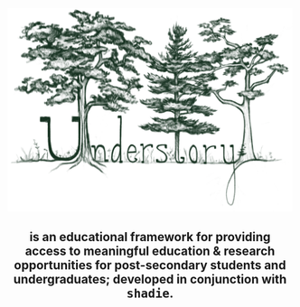 ![Understory Logo](assets/understory.png#logo)

<center><h2>is an educational framework for providing access to meaningful education & research opportunities for post-secondary students and undergraduates; developed in conjunction with <samp>shadie</samp>. </h2></center>

<style>
  .md-typeset h1,
  .md-content__button {
    display: none;
  }
</style>
